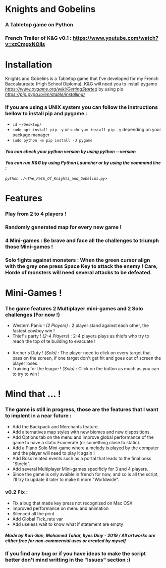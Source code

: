 # Knights and Gobelins
### A Tabletop game on Python
### French Trailer of K&G v0.1 : https://www.youtube.com/watch?v=xzCmgxNOjls

# Installation
Knights and Gobelins is a Tabletop game that I've developed for my French Baccalaureate (High School Diploma).
K&G will need you to install pygame _https://www.pygame.org/wiki/GettingStarted_ by using pip _https://pip.pypa.io/en/stable/installing/_

### If you are using a UNIX system you can follow the instructions bellow to install pip and pygame :

- `cd ~/Desktop/ `
- `sudo apt install pip -y` or `sudo yum install pip -y` depending on your package manager
- `sudo python -m pip install -U pygame`

#### _You can check your python version by using python --version_
#### _You can run K&G by using Python Launcher or by using the command line :_ 
_`python ./<The_Path_Of_Knights_and_Gobelins.py>`_

# Features
### Play from 2 to 4 players !
### Randomly generated map for every new game ! 
### 4 Mini-games : Be brave and face all the challenges to triumph those Mini-games !
### Solo fights against monsters : When the green cursor align with the grey one press Space Key to attack the enemy ! Care, Horde of monsters will need several attacks to be defeated.

# Mini-Games !
### The game features 2 Multiplayer mini-games and 2 Solo challenges (For now !)
- Western Panic ! _(2 Players)_ : 2 player stand against each other, the fastest cowboy win ! 
- Thief's party ! _(2-4 Players)_ : 2-4 players plays as thiefs who try to reach the top of te building to evacuate !
####
- Archer's Duty ! _(Solo)_ : The player need to click on every target that pass on the screen, if one target don't get hit and goes out of screen the player loses.
- Training for the league ! _(Solo)_ : Click on the button as much as you can to try to win !

# Mind that ... !
### The game is still in progress, those are the features that I want to implent in a near future :
- Add the Backpack and Merchants feature.
- Add alternatives map styles with new biomes and new dispositions.
- Add Options tab on the menu and improve global performance of the game to have a static Framerate (or something close to static).
- Add a Piano Solo Mini-game where a melody is played by the computer and the player will need to play it again !
- Add Boss related events such as a portal that leads to the final boss "Steele".
- Add several Multiplayer Mini-games specificly for 3 and 4 players.
- Since the game is only avaible in french for now, and so is all the script, I'll try to update it later to make it more "Worldwide".

### v0.2 Fix :
- Fix a bug that made key press not recognized on Mac OSX
- Improved performance on menu and animation
- Silenced all the print 
- Add Global Tick_rate var
- Add useless wait to know what if statement are empty

#### *Made by Kori-San, Mohamed Tahar, Ilyes Diny - 2019 / All artworks are either free for non-commercial uses or created by myself*
### If you find any bug or if you have ideas to make the script better don't mind writting in the "Issues" section :)

